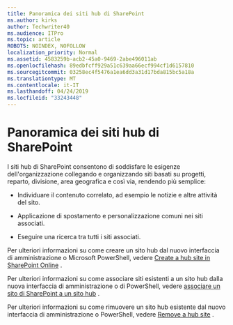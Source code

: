 ```yaml
---
title: Panoramica dei siti hub di SharePoint
ms.author: kirks
author: Techwriter40
ms.audience: ITPro
ms.topic: article
ROBOTS: NOINDEX, NOFOLLOW
localization_priority: Normal
ms.assetid: 4583259b-acb2-45a0-9469-2abe496011ab
ms.openlocfilehash: 89edbfcff929a51c639aa66ecf994cf1d6157810
ms.sourcegitcommit: 03258ec4f5476a1ea6dd3a31d17bda815bc5a18a
ms.translationtype: MT
ms.contentlocale: it-IT
ms.lasthandoff: 04/24/2019
ms.locfileid: "33243448"
---
```

# <a name="sharepoint-hub-sites-overview"></a>Panoramica dei siti hub di SharePoint

I siti hub di SharePoint consentono di soddisfare le esigenze dell'organizzazione collegando e organizzando siti basati su progetti, reparto, divisione, area geografica e così via, rendendo più semplice:

- Individuare il contenuto correlato, ad esempio le notizie e altre attività del sito.


- Applicazione di spostamento e personalizzazione comuni nei siti associati.


- Eseguire una ricerca tra tutti i siti associati.


Per ulteriori informazioni su come creare un sito hub dal nuovo interfaccia di amministrazione o Microsoft PowerShell, vedere [Create a hub site in SharePoint Online](https://docs.microsoft.com/en-us/sharepoint/create-hub-site) . 

Per ulteriori informazioni su come associare siti esistenti a un sito hub dalla nuova interfaccia di amministrazione o di PowerShell, vedere [associare un sito di SharePoint a un sito hub](https://support.office.com/en-us/article/associate-a-sharepoint-site-with-a-hub-site-ae0009fd-af04-4d3d-917d-88edb43efc05) .  

Per ulteriori informazioni su come rimuovere un sito hub esistente dal nuovo interfaccia di amministrazione o PowerShell, vedere [Remove a hub site](https://docs.microsoft.com/en-us/sharepoint/remove-hub-site) . 
